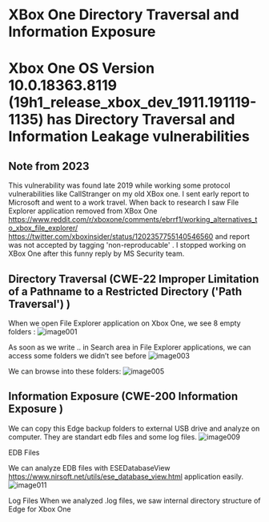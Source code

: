 # XBox One Directory Traversal and Information Exposure
# Xbox One OS Version 10.0.18363.8119 (19h1_release_xbox_dev_1911.191119-1135) has Directory Traversal and Information Leakage vulnerabilities
## Note from 2023
This vulnerability was  found late 2019 while working some protocol vulnerabilities like CallStranger on my old XBox one. I sent  early report to Microsoft and went to a work travel. When back to research I saw File Explorer application removed from XBox One https://www.reddit.com/r/xboxone/comments/ebrrf1/working_alternatives_to_xbox_file_explorer/ https://twitter.com/xboxinsider/status/1202357755140546560 and report was not accepted by tagging 'non-reproducable' . I stopped working on XBox One after this funny reply by MS Security team.




## Directory Traversal (CWE-22 Improper Limitation of a Pathname to a Restricted Directory ('Path Traversal') )

When we open File Explorer application on Xbox One, we see 8 empty folders :
![image001](https://github.com/yunuscadirci/XboxDirectoryTraversal/assets/7267858/8b5fb44c-110d-4c2e-a103-9a1c99d33bdb) 

As soon as we  write .. in Search area in File Explorer applications, we can access some folders   we didn’t see before
 ![image003](https://github.com/yunuscadirci/XboxDirectoryTraversal/assets/7267858/95cb0cc8-106a-4811-9e95-d5cb6689ab62)

We can browse into these folders:
  ![image005](https://github.com/yunuscadirci/XboxDirectoryTraversal/assets/7267858/f3b4fedb-b83f-46c2-8fe0-535f9f341b3c)



## Information Exposure (CWE-200  Information Exposure )
We can copy this Edge backup folders to external USB drive and analyze on computer. They are standart edb files and some log files.
![image009](https://github.com/yunuscadirci/XboxDirectoryTraversal/assets/7267858/d3a6db1e-4a4a-4daf-af2c-448a86401612)

EDB Files

We can analyze EDB files with ESEDatabaseView  https://www.nirsoft.net/utils/ese_database_view.html application easily. 
 ![image011](https://github.com/yunuscadirci/XboxDirectoryTraversal/assets/7267858/a52f07b0-1812-4542-8db1-4f2bec0c5d24)

Log Files
When we analyzed .log files, we saw internal directory structure of Edge for Xbox One 
 
